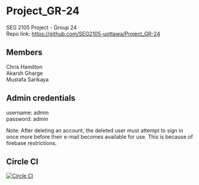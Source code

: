 # Project_GR-24
SEG 2105 Project - Group 24  
Repo link: https://github.com/SEG2105-uottawa/Project_GR-24

## Members
Chris Hamilton  
Akarsh Gharge  
Mustafa Sarikaya

## Admin credentials
username: admin  
password: admin

Note: After deleting an account, the deleted user must attempt to sign in once more before their e-mail becomes available for use. This is because of firebase restrictions.

## Circle CI
[![Circle CI](https://circleci.com/gh/SEG2105-uottawa/Project_GR-24.svg?style=svg)](https://app.circleci.com/pipelines/github/SEG2105-uottawa/Project_GR-24)
